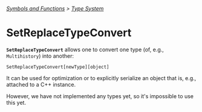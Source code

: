 ###### [Symbols and Functions](/README.md#symbols-and-functions) > [Type System](README.md)

# SetReplaceTypeConvert

**`SetReplaceTypeConvert`** allows one to convert one type (of, e.g., `Multihistory`) into another:

```wl
SetReplaceTypeConvert[newType][object]
```

It can be used for optimization or to explicitly serialize an object that is, e.g., attached to a C++ instance.

However, we have not implemented any types yet, so it's impossible to use this yet.
